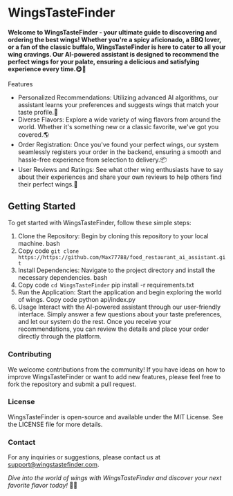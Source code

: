 # WingsTasteFinder
#### Welcome to WingsTasteFinder - your ultimate guide to discovering and ordering the best wings! Whether you're a spicy aficionado, a BBQ lover, or a fan of the classic buffalo, WingsTasteFinder is here to cater to all your wing cravings. Our AI-powered assistant is designed to recommend the perfect wings for your palate, ensuring a delicious and satisfying experience every time.😋🍗

Features
- Personalized Recommendations: Utilizing advanced AI algorithms, our assistant learns your preferences and suggests wings that match your taste profile.🧠
- Diverse Flavors: Explore a wide variety of wing flavors from around the world. Whether it's something new or a classic favorite, we've got you covered.🌎
- Order Registration: Once you've found your perfect wings, our system seamlessly registers your order in the backend, ensuring a smooth and hassle-free experience from selection to delivery.📦
- User Reviews and Ratings: See what other wing enthusiasts have to say about their experiences and share your own reviews to help others find their perfect wings.💬

## Getting Started
To get started with WingsTasteFinder, follow these simple steps:

1. Clone the Repository: Begin by cloning this repository to your local machine.
bash
2. Copy code
`git clone https://https://github.com/Max77788/food_restaurant_ai_assistant.git`
3. Install Dependencies: Navigate to the project directory and install the necessary dependencies.
bash
4. Copy code
`cd WingsTasteFinder`
pip install -r requirements.txt
5. Run the Application: Start the application and begin exploring the world of wings.
Copy code
python api/index.py
6. Usage
Interact with the AI-powered assistant through our user-friendly interface. Simply answer a few questions about your taste preferences, and let our system do the rest. Once you receive your recommendations, you can review the details and place your order directly through the platform.

### Contributing
We welcome contributions from the community! If you have ideas on how to improve WingsTasteFinder or want to add new features, please feel free to fork the repository and submit a pull request.

### License
WingsTasteFinder is open-source and available under the MIT License. See the LICENSE file for more details.

### Contact
For any inquiries or suggestions, please contact us at support@wingstastefinder.com.

_Dive into the world of wings with WingsTasteFinder and discover your next favorite flavor today!_ 🚀🎉
